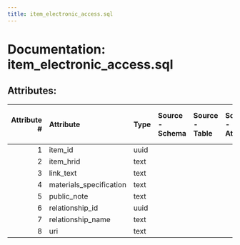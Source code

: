```yaml
---
title: item_electronic_access.sql
---
```

# Documentation: item_electronic_access.sql

## Attributes:

|   Attribute # | Attribute               | Type   | Source - Schema   | Source - Table   | Source - Attribute   | Source - Type   | Source - Multiple values   | Aggregation   | Description   | Notes   |
|--------------:|:------------------------|:-------|:------------------|:-----------------|:---------------------|:----------------|:---------------------------|:--------------|:--------------|:--------|
|             1 | item_id                 | uuid   |                   |                  |                      |                 |                            |               |               |         |
|             2 | item_hrid               | text   |                   |                  |                      |                 |                            |               |               |         |
|             3 | link_text               | text   |                   |                  |                      |                 |                            |               |               |         |
|             4 | materials_specification | text   |                   |                  |                      |                 |                            |               |               |         |
|             5 | public_note             | text   |                   |                  |                      |                 |                            |               |               |         |
|             6 | relationship_id         | uuid   |                   |                  |                      |                 |                            |               |               |         |
|             7 | relationship_name       | text   |                   |                  |                      |                 |                            |               |               |         |
|             8 | uri                     | text   |                   |                  |                      |                 |                            |               |               |         |
